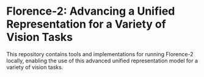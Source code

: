# Florence-2: Advancing a Unified Representation for a Variety of Vision Tasks

This repository contains tools and implementations for running Florence-2 locally, enabling the use of this advanced unified representation model for a variety of vision tasks.
